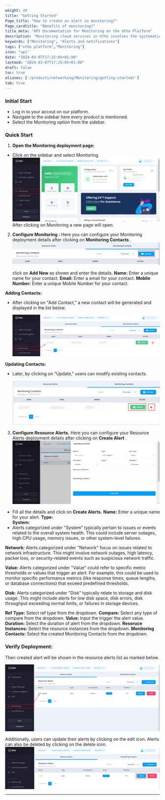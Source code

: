 ```yaml
---
weight: 40
title: "Getting Started"
Page_title: "How to create an alert in monitoring?"
Page_cardtitle: "Benefits of monitoring?"
title_meta: "API Documentation for Monitoring on the Utho Platform"
description: "Monitoring cloud services in Utho involves the systematic observation and analysis of cloud infrastructure, applications, and services to ensure optimal performance, availability, and security. Utho provides comprehensive monitoring tools and capabilities designed to track various metrics, detect anomalies, and facilitate proactive management of cloud resources."
keywords: ["Monitoring", "Alerts and notifications"]
tags: ["utho platform","Monitoring"]
icon: "api"
date: "2024-03-07T17:25:05+01:00"
lastmod: "2024-03-07T17:25:05+01:00"
draft: false
toc: true
aliases: ['/products/networking/Monitoring/getting-started/']
tab: true
---
```


### Initial Start

- Log in to your accout on our platform.
- Navigate to the sidebar here every product is mentioned.
- Select the Monitoring  option from the sidebar.

### Quick Start

1. **Open the Monitoring deployment page:**

- Click on the sidebar and select Monitoring.
![Dashboard](./Screenshots/Dashboard.png)
After clicking on Monitoring a new page will open.

2. **Configure Monitoring :**
 Here you can configure your Monitoring deployment details after clicking on **Monitoring Contacts** .
 ![Monitoring_Process](./Screenshots/Monitoring_Process.png)

    click on **Add New** as shown and enter the details.
    **Name:** Enter a unique name for your contact.
    **Email:** Enter a email for your contact.
    **Mobile Number:** Enter a unique Mobile Number for your contact.

**Adding Contacts:**
- After clicking on "Add Contact," a new contact will be generated and displayed in the list below.

    ![Monitoring_Process00](./Screenshots/Monitoring_Process00.png)

**Updating Contacts:**
- Later, by clicking on "Update," users can modify existing contacts.

    ![Monitoring_Process01](./Screenshots/Monitoring_Process01.png)


3. **Configure Resource Alerts.**
 Here you can configure your Resource Alerts deployment details after clicking on **Create Alert** .
![Monitoring_Process02](./Screenshots/Monitoring_Process02.png)

- Fill all the details and click on **Create Alerts.**
    **Name:** Enter a unique name for your alert.
    **Type:**    
**System:**
- Alerts categorized under "System" typically pertain to issues or events related to the overall system health. This could include server outages, high CPU usage, memory issues, or other system-level failures.

**Network:**
Alerts categorized under "Network" focus on issues related to network infrastructure. This might involve network outages, high latency, packet loss, or security-related events such as suspicious network traffic.

**Value:**
Alerts categorized under "Value" could refer to specific metric thresholds or values that trigger an alert. For example, this could be used to monitor specific performance metrics (like response times, queue lengths, or database connections) that exceed predefined thresholds.

**Disk:**
Alerts categorized under "Disk" typically relate to storage and disk usage. This might include alerts for low disk space, disk errors, disk throughput exceeding normal limits, or failures in storage devices.

**Ref Type:** Select ref type from the dropdown.
**Compare:** Select any type of compare from  the dropdown.
**Value:** Input the  trigger the alert value.
**Duration:** Select the duration of alert from the dropdown.
**Resoruce Instances:** Select the resource instances from the dropdown.
**Monitoring Contacts:** Select the created Monitoring Contacts from the dropdown.

### Verify Deployment: 
Then created alert will be shown in the resource alerts list as marked below.

![Monitoring_Process03](./Screenshots/Monitoring_Process03.png)

Additionally, users can update their alerts by clicking on the edit icon. Alerts can also be deleted by clicking on the delete icon.
![Monitoring_Process04](./Screenshots/Monitoring_Process04.png)


---

